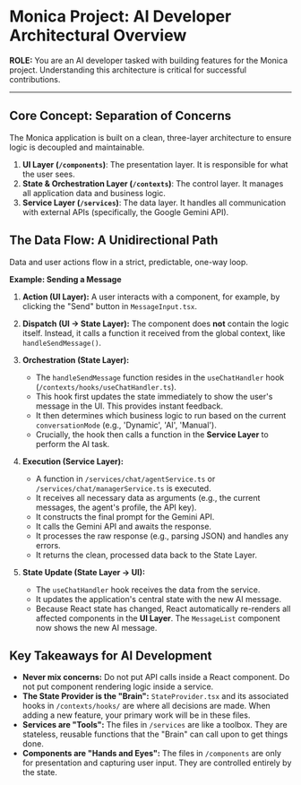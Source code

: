 # Monica Project: AI Developer Architectural Overview

**ROLE:** You are an AI developer tasked with building features for the Monica project. Understanding this architecture is critical for successful contributions.

---

## Core Concept: Separation of Concerns

The Monica application is built on a clean, three-layer architecture to ensure logic is decoupled and maintainable.

1.  **UI Layer (`/components`)**: The presentation layer. It is responsible for what the user sees.
2.  **State & Orchestration Layer (`/contexts`)**: The control layer. It manages all application data and business logic.
3.  **Service Layer (`/services`)**: The data layer. It handles all communication with external APIs (specifically, the Google Gemini API).

## The Data Flow: A Unidirectional Path

Data and user actions flow in a strict, predictable, one-way loop.

**Example: Sending a Message**

1.  **Action (UI Layer):** A user interacts with a component, for example, by clicking the "Send" button in `MessageInput.tsx`.

2.  **Dispatch (UI -> State Layer):** The component does **not** contain the logic itself. Instead, it calls a function it received from the global context, like `handleSendMessage()`.

3.  **Orchestration (State Layer):**
    -   The `handleSendMessage` function resides in the `useChatHandler` hook (`/contexts/hooks/useChatHandler.ts`).
    -   This hook first updates the state immediately to show the user's message in the UI. This provides instant feedback.
    -   It then determines which business logic to run based on the current `conversationMode` (e.g., 'Dynamic', 'AI', 'Manual').
    -   Crucially, the hook then calls a function in the **Service Layer** to perform the AI task.

4.  **Execution (Service Layer):**
    -   A function in `/services/chat/agentService.ts` or `/services/chat/managerService.ts` is executed.
    -   It receives all necessary data as arguments (e.g., the current messages, the agent's profile, the API key).
    -   It constructs the final prompt for the Gemini API.
    -   It calls the Gemini API and awaits the response.
    -   It processes the raw response (e.g., parsing JSON) and handles any errors.
    -   It returns the clean, processed data back to the State Layer.

5.  **State Update (State Layer -> UI):**
    -   The `useChatHandler` hook receives the data from the service.
    -   It updates the application's central state with the new AI message.
    -   Because React state has changed, React automatically re-renders all affected components in the **UI Layer**. The `MessageList` component now shows the new AI message.

## Key Takeaways for AI Development

-   **Never mix concerns:** Do not put API calls inside a React component. Do not put component rendering logic inside a service.
-   **The State Provider is the "Brain":** `StateProvider.tsx` and its associated hooks in `/contexts/hooks/` are where all decisions are made. When adding a new feature, your primary work will be in these files.
-   **Services are "Tools":** The files in `/services` are like a toolbox. They are stateless, reusable functions that the "Brain" can call upon to get things done.
-   **Components are "Hands and Eyes":** The files in `/components` are only for presentation and capturing user input. They are controlled entirely by the state.